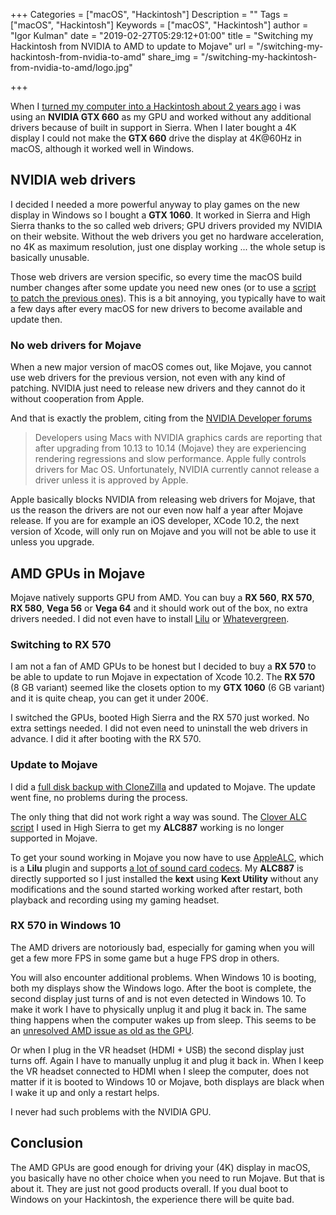 +++
Categories = ["macOS", "Hackintosh"]
Description = ""
Tags = ["macOS", "Hackintosh"]
Keywords = ["macOS", "Hackintosh"]
author = "Igor Kulman"
date = "2019-02-27T05:29:12+01:00"
title = "Switching my Hackintosh from NVIDIA to AMD to update to Mojave"
url = "/switching-my-hackintosh-from-nvidia-to-amd"
share_img = "/switching-my-hackintosh-from-nvidia-to-amd/logo.jpg"

+++

When I [turned my computer into a Hackintosh about 2 years ago](/my-experience-running-a-hackintosh/) i was using an **NVIDIA GTX 660** as my GPU and worked without any additional drivers because of built in support in Sierra. When I later bought a 4K display I could not make the **GTX 660** drive the display at 4K@60Hz in macOS, although it worked well in Windows. 

## NVIDIA web drivers

I decided I needed a more powerful anyway to play games on the new display in Windows so I bought a **GTX 1060**. It worked in Sierra and High Sierra thanks to the so called web drivers; GPU drivers provided my NVIDIA on their website. Without the web drivers you get no hardware acceleration, no 4K as maximum resolution, just one display working ... the whole setup is basically unusable. 

Those web drivers are version specific, so every time the macOS build number changes after some update you need new ones (or to use a [script to patch the previous ones](https://github.com/Benjamin-Dobell/nvidia-update)). This is a bit annoying, you typically have to wait a few days after every macOS for new drivers to become available and update then. 

### No web drivers for Mojave

When a new major version of macOS comes out, like Mojave, you cannot use web drivers for the previous version, not even with any kind of patching. NVIDIA just need to release new drivers and they cannot do it without cooperation from Apple. 

And that is exactly the problem, citing from the [NVIDIA Developer forums](https://devtalk.nvidia.com/default/topic/1043070/announcements/faq-about-macos-10-14-mojave-nvidia-drivers/)

> Developers using Macs with NVIDIA graphics cards are reporting that after upgrading from 10.13 to 10.14 (Mojave) they are experiencing rendering regressions and slow performance. Apple fully controls drivers for Mac OS. Unfortunately, NVIDIA currently cannot release a driver unless it is approved by Apple.

Apple basically blocks NVIDIA from releasing web drivers for Mojave, that us the reason the drivers are not our even now half a year after Mojave release. If you are for example an iOS developer, XCode 10.2, the next version of Xcode, will only run on Mojave and you will not be able to use it unless you upgrade. 

## AMD GPUs in Mojave

Mojave natively supports GPU from AMD. You can buy a **RX 560**, **RX 570**, **RX 580**, **Vega 56** or **Vega 64** and it should work out of the box, no extra drivers needed. I did not even have to install [Lilu](https://github.com/acidanthera/Lilu) or [Whatevergreen](https://github.com/acidanthera/WhateverGreen).  

<!--more-->

### Switching to RX 570

I am not a fan of AMD GPUs to be honest but I decided to buy a **RX 570** to be able to update to run Mojave in expectation of Xcode 10.2. The **RX 570** (8 GB variant) seemed like the closets option to my **GTX 1060** (6 GB variant) and it is quite cheap, you can get it under 200€.

I switched the GPUs, booted High Sierra and the RX 570 just worked. No extra settings needed. I did not even need to uninstall the web drivers in advance. I did it after booting with the RX 570. 

### Update to Mojave

I did a [full disk backup with CloneZilla](/using-clonezilla-for-hackintosh-backups/) and updated to Mojave. The update went fine, no problems during the process. 

The only thing that did not work right a way was sound. The [Clover ALC script](https://github.com/toleda/audio_CloverALC) I used in High Sierra to get my **ALC887** working is no longer supported in Mojave. 

To get your sound working in Mojave you now have to use [AppleALC](https://github.com/acidanthera/AppleALC), which is a **Lilu** plugin and supports [a lot of sound card codecs](https://github.com/acidanthera/AppleALC/wiki/Supported-codecs). My **ALC887** is directly supported so I just installed the **kext** using **Kext Utility** without any modifications and the sound started working worked after restart, both playback and recording using my gaming headset. 

### RX 570 in Windows 10

The AMD drivers are notoriously bad, especially for gaming when you will get a few more FPS in some game but a huge FPS drop in others. 

You will also encounter additional problems. When Windows 10 is booting, both my displays show the Windows logo. After the boot is complete, the second display just turns of and is not even detected in Windows 10. To make it work I have to physically unplug it and plug it back in. The same thing happens when the computer wakes up from sleep. This seems to be an [unresolved AMD issue as old as the GPU](https://community.amd.com/thread/225828).

Or when I plug in the VR headset (HDMI + USB) the second display just turns off. Again I have to manually unplug it and plug it back in. When I keep the VR headset connected to HDMI when I sleep the computer, does not matter if it is booted to Windows 10 or Mojave, both displays are black when I wake it up and only a restart helps. 

I never had such problems with the NVIDIA GPU.

## Conclusion

The AMD GPUs are good enough for driving your (4K) display in macOS, you basically have no other choice when you need to run Mojave. But that is about it. They are just not good products overall. If you dual boot to Windows on your Hackintosh, the experience there will be quite bad. 
